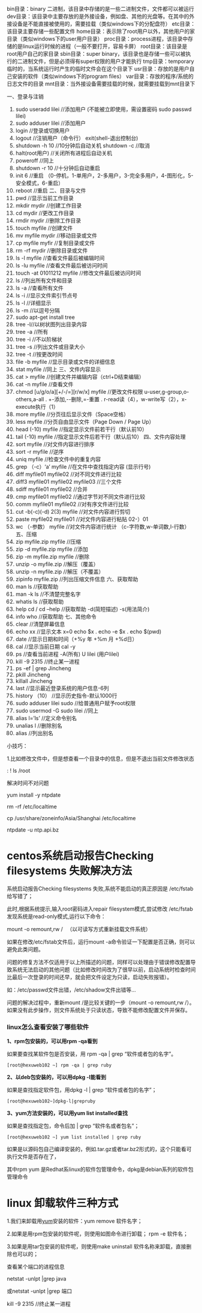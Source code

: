 bin目录：binary 二进制，该目录中存储的是一些二进制文件，文件都可以被运行
dev目录：该目录中主要存放的是外接设备，例如盘、其他的光盘等。在其中的外接设备是不能直接被使用的，需要挂载（类似windows下的分配盘符）
etc目录：该目录主要存储一些配置文件
home目录：表示除了root用户以外，其他用户的家目录（类似windows下的user用户目录）
proc目录：process进程，该目录中存储的是linux运行时候的进程（一般不要打开，容易卡屏）
root目录：该目录是root用户自己的家目录
sbin目录：super binary，该目录也是存储一些可以被执行的二进制文件，但是必须得有super权限的用户才能执行
tmp目录：temporary临时的，当系统运行时产生的临时文件会在这个目录下
usr目录：存放的是用户自己安装的软件（类似windows下的program files）
var目录：存放的程序/系统的日志文件的目录
mnt目录：当外接设备需要挂载的时候，就需要挂载到mnt目录下

一、登录与注销
1)	sudo useradd lilei  //添加用户 (不能被立即使用，需设置密码 sudo passwd lilei)  
2)	sudo adduser lilei  //添加用户
3)	login  //登录或切换用户
4)	logout //注销用户（命令行）  exit(shell-退出控制台)
5)	shutdown -h 10  //10分钟后自动关机	shutdown -c  //取消
6)	halt(root用户)  //关闭所有进程后自动关机
7)	poweroff //同上
8)	shutdown -r 10 //十分钟后自动重启
9)	init 6  //重启 （0-停机，1-单用户，2-多用户，3-完全多用户，4-图形化，5-安全模式，6-重启）
10)	reboot  //重启
二、目录与文件
1)	pwd   //显示当前工作目录
2)	mkdir mydir  //创建工作目录
3)	cd mydir  //更改工作目录
4)	rmdir mydir //删除工作目录
5)	touch myfile  //创建文件
6)	mv myfile mydir  //移动目录或文件
7)	cp myfile myfir  //复制目录或文件
8)	rm -rf mydir  //删除目录或文件
9)	ls -l myfile  //查看文件最后被编辑时间
10)	ls -lu myfile //查看文件最后被访问时间
11)	touch -at 01011212 myfile  //修改文件最后被访问时间
12)	ls //列出所有文件和目录
13)	ls -a //查看所有文件
14)	ls -i //显示文件索引节点号
15)	ls -l //详细显示
16)	ls -m //以逗号分隔
17)	sudo apt-get install tree 
18)	tree -l//以树状图列出目录内容
19)	tree -a //所有
20)	tree -i //不以阶梯状
21)	tree -s  //列出文件或目录大小
22)	tree -t  //按更改时间
23)	file -b myfile  //显示目录或文件的详细信息
24)	stat myfile  //同上
三、文件内容显示
1)	cat > myfile  //创建文件并编辑内容（ctrl+D结束编辑）
2)	cat -n myfile  //查看文件
3)	chmod [u/g/o/a][+/-/=][r/w/x] myfile  //更改文件权限
u-user,g-group,o-others,a-all  .   +-添加,--删除,=-重置   .
r-read读（4），w-write写（2），x-execute执行（1）
4)	more myfile  //分页往后显示文件（Space空格）
5)	less myfile  //分页自由显示文件（Page Down / Page Up）
6)	head (-10) myfile  //指定显示文件前若干行（默认前10）
7)	tail (-10) myfile  //指定显示文件后若干行（默认后10）
四、文件内容处理
1)	sort myfile  //对文件内容进行排序
2)	sort -r myfile  //逆序
3)	uniq myfile  //检查文件中的重复内容
4)	grep （-c）‘a’ myfile  //在文件中查找指定内容 (显示行号)
5)	diff myfile01 myfile02  //对不同文件进行比较
6)	diff3 myfile01 myfile02 myfile03  //三个文件
7)	sdiff myfile01 myfile02  //合并
8)	cmp myfile01 myfile02  //通过字节对不同文件进行比较
9)	comm myfile01 myfile02  //对有序文件进行比较
10)	cut -b(-c)(-d) 2(3) myfile  //对文件内容进行剪切
11)	paste myfile02 myfile01 //对文件内容进行粘贴 02-）01
12)	wc （-参数） myfile  //对文件内容进行统计 （c-字符数,w-单词数,l-行数）
五、压缩
1)	zip myfile.zip myfile  //压缩
2)	zip -d myfile.zip myfile  //添加
3)	zip -m myfile.zip myfile  //删除
4)	unzip -o myfile.zip  //解压（覆盖）
5)	unzip -n myfile.zip  //解压（不覆盖）
6)	zipinfo myfile.zip  //列出压缩文件信息
六、获取帮助
1)	man ls  //获取帮助
2)	man -k ls  //不清楚完整名字
3)	whatis ls  //获取帮助
4)	help cd  / cd –help  //获取帮助 -d(简短描述) -s(用法简介)
5)	info who  //获取帮助
七、其他命令
1)	clear  //清楚屏幕信息
2)	echo xx  //显示文本  x=0  echo $x . echo -e \$x . echo $(pwd)
3)	date  //显示日期和时间（+%y 年  +%m 月  +%d日）
4)	cal  //显示当前日期  cal -y
5)	ps  //查看当前进程  -A(所有)  U  lilei (用户lilei)
6)	kill -9 2315  //终止某一进程  
7)	ps -ef | grep Jincheng
8)	pkill Jincheng
9)	killall Jincheng
10)	last  //显示最近登录系统的用户信息-6列
11)	history （10） //显示历史指令-默认1000行
12)	sudo adduser lilei sudo  //给普通用户赋予root权限
13)	sudo usermod -G sudo lilei  //同上
14)	alias l=’ls’  //定义命令别名
15)	unalias l  //删除别名
16)	alias  //列出别名

小技巧：

1.比如修改文件中，但是想查看一个目录中的信息，但是不退出当前文件修改状态

: ! ls /root



解决时间不对问题

yum install -y ntpdate

rm -rf /etc/localtime

cp /usr/share/zoneinfo/Asia/Shanghai /etc/localtime

ntpdate -u ntp.api.bz



# centos系统启动报告Checking filesystems 失败解决方法

 系统启动报告Checking filesystems 失败,系统不能启动的真正原因是 /etc/fstab给写错了；

此时,根据系统提示,输入root密码进入repair filesystem模式,尝试修改 /etc/fstab 发现系统是read-only模式,运行以下命令：

mount -o remount,rw /	　（以可读写方式重新挂载文件系统）

如果在修改/etc/fstab文件后，运行mount -a命令验证一下配置是否正确，则可以避免此类问题。

问题的修复方法不仅适用于以上所描述的问题，同样可以处理由于错误修改配置导致系统无法启动的其他问题（比如修改时间改为了很早以前，启动系统时检查时间比最后一次登录的时间还早，就会把文件设定为只读，启动失败报错）。

如：/etc/passwd文件出错，/etc/shadow文件出错等...

问题的解决过程中，重新mount /是比较关键的一步（mount -o remount,rw /）。如果没有此步操作，则文件系统处于只读状态，导致不能修改配置文件并保存。



### linux怎么查看安装了哪些软件

**1、rpm包安装的，可以用rpm -qa看到**

如果要查找某软件包是否安装，用 rpm -qa | grep “软件或者包的名字”。

```
[root@hexuweb102 ~] rpm -qa | grep ruby
```

**2、以deb包安装的，可以用dpkg -l能看到**

如果是查找指定软件包，用dpkg -l | grep “软件或者包的名字”；

```
[root@hexuweb102~]dpkg-l|grepruby
```

**3、yum方法安装的，可以用yum list installed查找**

如果是查找指定包，命令后加 | grep “软件名或者包名”；

```
[root@hexuweb102 ~] yum list installed | grep ruby
```

如果是以源码包自己编译安装的，例如.tar.gz或者tar.bz2形式的，这个只能看可执行文件是否存在了，

其中rpm yum 是Redhat系linux的软件包管理命令，dpkg是debian系列的软件包管理命令







# linux 卸载软件三种方式

1.我们来卸载用[yum](https://so.csdn.net/so/search?q=yum&spm=1001.2101.3001.7020)安装的软件：yum remove 软件名字；

2.如果是用rpm包安装的软件呢，则使用如图命令进行卸载；
rpm -e 软件名；

3.如果是用tar包安装的软件呢，则使用make uninstall 软件名称来卸载，直接删除也可以的；



查看某个端口的进程信息

netstat -unlpt |grep java

或netstat -unlpt |grep 端口

kill -9 2315  //终止某一进程 

